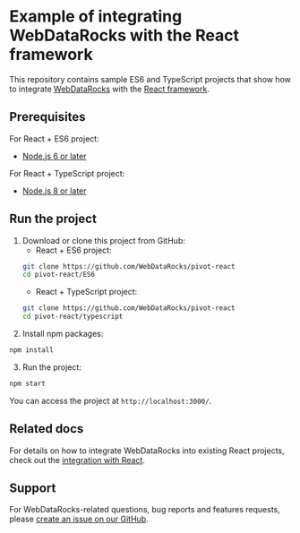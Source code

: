 # Example of integrating WebDataRocks with the React framework

This repository contains sample ES6 and TypeScript projects that show how to integrate [WebDataRocks](https://www.webdatarocks.com/) with the [React framework](https://react.dev/).

## Prerequisites

For React + ES6 project:
- [Node.js 6 or later](https://nodejs.org/en/)

For React + TypeScript project:
- [Node.js 8 or later](https://nodejs.org/en/)


## Run the project

1. Download or clone this project from GitHub:
    - React + ES6 project:
    ```bash
    git clone https://github.com/WebDataRocks/pivot-react
    cd pivot-react/ES6
    ```
    - React + TypeScript project: 
    ```bash
    git clone https://github.com/WebDataRocks/pivot-react
    cd pivot-react/typescript
    ```
2. Install npm packages:
```bash
npm install
```
3. Run the project:
```bash
npm start
```
You can access the project at `http://localhost:3000/`.

## Related docs

For details on how to integrate WebDataRocks into existing React projects, check out the [integration with React](https://www.webdatarocks.com/doc/react/how-to-start-online-reporting/).

## Support

For WebDataRocks-related questions, bug reports and features requests, please [create an issue on our GitHub](https://github.com/WebDataRocks/web-pivot-table/issues).
